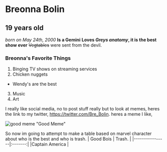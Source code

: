 # Breonna Bolin
## 19 years old 

*born on May 24th, 2000*
**Is a Gemini**
**Loves _Greys anatomy_, it is the best show ever**
~~Vegtables~~ were sent from the devil. 
### Breonna's Favorite Things
1. Binging TV shows on streaming services
2. Chicken nuggets 
  * Wendy's are the best 
3. Music 
4. Art

I really like social media, no to post stuff really but to look at memes, heres the link to my twitter, https://twitter.com/Bre_Bolin. 
heres a meme I like, 

![good meme](https://video-images.vice.com/articles/5dfcdf5174a820009a1b4a41/lede/1576853802436-chicky-nuggies.jpeg?crop=1xw%3A1xh%3Bcenter%2Ccenter&resize=2000%3A*) "Good Meme"

So now im going to attempt to make a table based on marvel character about who is the best and who is trash. 
| Good Bois      | Trash.  |
|----------------|:-------:|
|Captain America |


